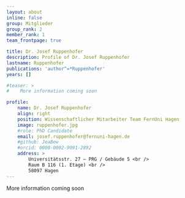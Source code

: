 ```yaml
---
layout: about
inline: false
group: Mitglieder
group_rank: 2
member_rank: 1
team_frontpage: true

title: Dr. Josef Ruppenhofer
description: Profile of Dr. Josef Ruppenhofer
lastname: Ruppenhofer
publications: 'author^=*Ruppenhofer'
years: []

#teaser: >
#    More information coming soon

profile:
    name: Dr. Josef Ruppenhofer
    align: right
    position: Wissenschaftlicher Mitarbeiter Team FernUni Hagen
    image: ruppenhofer.jpg
    #role: PhD Candidate
    email: josef.ruppenhofer@fernuni-hagen.de
    #github: JeaBew
    #orcid: 0000-0002-9091-2892
    address: >
        Universitätsstr. 27 – PRG / Gebäude 5 <br />
        Raum B 116 (1. Etage) <br />
        58097 Hagen
---
```


More information coming soon
